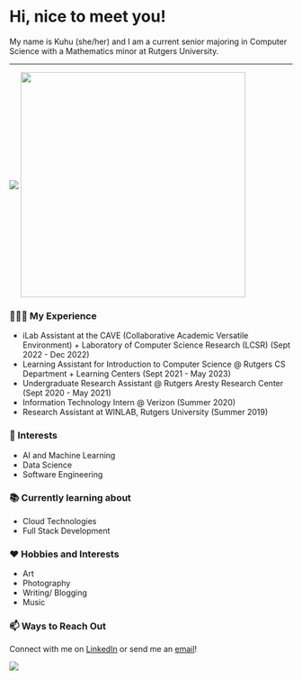 # Hi, nice to meet you!

My name is Kuhu (she/her) and I am a current senior majoring in Computer Science with a Mathematics minor at Rutgers University.

---

<img align="center" src="https://github-readme-stats.vercel.app/api?username=kuhuhalder&include_all_commits=true&count_private=true&show_icons=true&line_height=20&title_color=7A7ADB&icon_color=2234AE&text_color=D3D3D3&bg_color=0,000000,130F40">

<img align='center' width="400" src="https://github-readme-stats.vercel.app/api/top-langs/?username=kuhuhalder&count_private=true&layout=compact&theme=vue-dark">

###  🧑🏻‍💻 My Experience
- iLab Assistant at the CAVE (Collaborative Academic Versatile Environment) + Laboratory of Computer Science Research (LCSR) (Sept 2022 - Dec 2022) 
- Learning Assistant for Introduction to Computer Science @ Rutgers CS Department + Learning Centers (Sept 2021 - May 2023)
- Undergraduate Research Assistant @ Rutgers Aresty Research Center (Sept 2020 - May 2021)
- Information Technology Intern @ Verizon (Summer 2020)
- Research Assistant at WINLAB, Rutgers University (Summer 2019)

###  💬 Interests
- AI and Machine Learning
- Data Science
- Software Engineering

###  📚 Currently learning about
- Cloud Technologies
- Full Stack Development

###  ❤️ Hobbies and Interests
- Art
- Photography
- Writing/ Blogging
- Music

###  :mailbox: Ways to Reach Out
Connect with me on <a href="https://www.linkedin.com/in/kuhuhalder/">LinkedIn</a> or send me an <a href="mailto:kuhuhalder2701@gmail.com">email</a>! 

![](https://komarev.com/ghpvc/?username=kuhuhalder&color=33FFBB)

